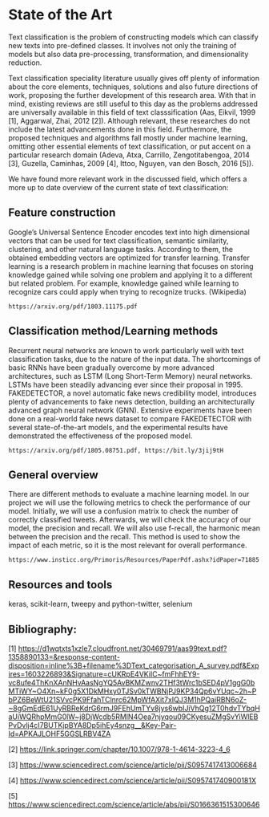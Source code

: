 # State of the Art

Text classification is the problem of constructing models which can classify new texts into pre-defined classes. It involves not only the training of models but also data pre-processing, transformation, and dimensionality reduction.

Text classification speciality literature usually gives off plenty of information about the core elements, techniques, solutions and also future directions of work, proposing the further development of this research area. With that in mind, existing reviews are still useful to this day as the problems addressed are universally available in this field of text classsification (Aas, Eikvil, 1999 [1], Aggarwal, Zhai, 2012 [2]). Although relevant, these researches do not include the latest advancements done in this field. Furthermore, the proposed techniques and algorithms fall mostly under machine learning, omitting other essential elements of text classification, or put accent on a particular research domain (Adeva, Atxa, Carrillo, Zengotitabengoa, 2014 [3], Guzella, Caminhas, 2009 [4], Ittoo, Nguyen, van den Bosch, 2016 [5]). 

We have found more relevant work in the discussed field, which offers a more up to date overview of the current state of text classification:

## Feature construction

Google’s Universal Sentence Encoder encodes text into high dimensional vectors that can be used for text classification, semantic similarity, clustering, and other natural language tasks. According to them, the obtained embedding vectors are optimized for transfer learning. Transfer learning is a research problem in machine learning that focuses on storing knowledge gained while solving one problem and applying it to a different but related problem. For example, knowledge gained while learning to recognize cars could apply when trying to recognize trucks. (Wikipedia)

`https://arxiv.org/pdf/1803.11175.pdf`

## Classification method/Learning methods
Recurrent neural networks are known to work particularly well with text classification tasks, due to the nature of the input data. The shortcomings of  basic RNNs have been gradually overcome by more advanced architectures, such as LSTM (Long Short-Term Memory) neural networks. LSTMs have been steadily advancing ever since their proposal in 1995.
FAKEDETECTOR, a novel automatic fake news credibility model, introduces plenty of advancements to fake news detection, building an architecturally advanced graph neural network (GNN). Extensive experiments have been done on a real-world fake news dataset to compare FAKEDETECTOR with several state-of-the-art models, and the experimental results have demonstrated the effectiveness of the proposed model.

`https://arxiv.org/pdf/1805.08751.pdf, https://bit.ly/3jij9tH`

## General overview
There are different methods to evaluate a machine learning model. In our project we will use the following metrics to check the performance of our model.
Initially, we will use a confusion matrix to check the number of correctly classified tweets. Afterwards, we will check the accuracy of our model, the precision and recall. We will also use f-recall, the harmonic mean between the precision and the recall. This method is used to show the impact of each metric, so it is the most relevant for overall performance.

`https://www.insticc.org/Primoris/Resources/PaperPdf.ashx?idPaper=71885`


## Resources and tools
keras, scikit-learn, tweepy and python-twitter, selenium 

## Bibliography:
[1] https://d1wqtxts1xzle7.cloudfront.net/30469791/aas99text.pdf?1358890133=&response-content-disposition=inline%3B+filename%3DText_categorisation_A_survey.pdf&Expires=1603226893&Signature=cUKRpE4VKiIC~fmFhhEY9-vc8ufe4ThKnXAnNHvAasNgYQ5AvBKMZwnv2THf3tWrc1bSED4pV1ggG0bMTiWY~O4Xn~kF0g5X1DkMHxy0TJSv0kTWBNjPJ9KP34Qp6vYUqc~2h~PbPZ6BeWtU21SVvcPK9FfahTClnrc62MpWfAXit7xIQJ3M1hPQaiRBN6oZ-~8gGmEdE61UyRBReKdrG6rmJ9FEhUmTYv8jys6wbIJiVhQg12T0hdvTYbqHaUiWQRhpMmG0lW~j8DjWcdb5RMlN4Oea7njyqou09CKyesuZMgSvYiWlEBPvDvlj4cI7BUTKjpBYA8Dp5ihEy4snzg__&Key-Pair-Id=APKAJLOHF5GGSLRBV4ZA

[2] https://link.springer.com/chapter/10.1007/978-1-4614-3223-4_6

[3] https://www.sciencedirect.com/science/article/pii/S0957417413006684

[4] https://www.sciencedirect.com/science/article/pii/S095741740900181X

[5] https://www.sciencedirect.com/science/article/abs/pii/S0166361515300646
